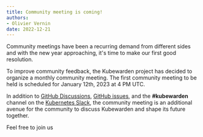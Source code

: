 ```yaml
---
title: Community meeting is coming!
authors:
- Olivier Vernin
date: 2022-12-21
---
```


Community meetings have been a recurring demand from different sides and with the new year approaching,
it's time to make our first good resolution.

To improve community feedback, the Kubewarden project has decided to organize a monthly community meeting.
The first community meeting to be held is scheduled for January 12th, 2023 at 4 PM UTC.

In addition to [GitHub Discussions](https://github.com/orgs/kubewarden/discussions), [GitHub issues](https://github.com/kubewarden/kubewarden-controller/issues/new/choose), and the **#kubewarden** channel on the [Kubernetes Slack](https://kubernetes.slack.com/signup), the community meeting is an additional avenue for the community to discuss Kubewarden and shape its future together.

Feel free to join us

